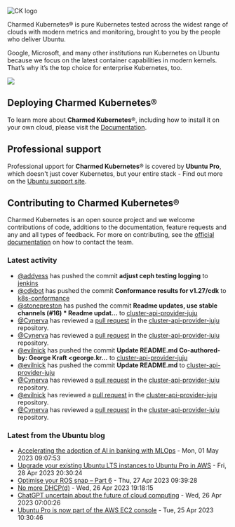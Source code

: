 ![CK logo](https://assets.ubuntu.com/v1/451d4cf4-Charmed+Kubernetes_RGB_onWhite_2022.svg)

Charmed Kubernetes® is pure Kubernetes tested across the widest range of clouds with modern metrics and monitoring, brought to you by the people who deliver Ubuntu.

Google, Microsoft, and many other institutions run Kubernetes on Ubuntu because we focus on the latest container capabilities in modern kernels. That’s why it’s the top choice for enterprise Kubernetes, too.

![](https://assets.ubuntu.com/v1/843c77b6-juju-at-a-glace.svg)

## Deploying Charmed Kubernetes®

To learn more about **Charmed Kubernetes**®, including how to install it on your own cloud, please visit the [Documentation][docs].

## Professional support

Professional upport for **Charmed Kubernetes**® is covered by **Ubuntu Pro**, which doesn't just cover Kubernetes, but your entire stack - Find out more on the [Ubuntu support site](https://ubuntu.com/support).

## Contributing to Charmed Kubernetes®

Charmed Kubernetes is an open source project and we welcome contributions of code, additions to the documentation, feature requests and any and all types of feedback. For more on contributing, see the [official documentation][get-in-touch] on how to contact the team.

<!-- LINKS -->
[docs]: https://ubuntu.com/kubernetes/docs
[get-in-touch]: https://ubuntu.com/kubernetes/docs/get-in-touch

### Latest activity

<!-- activity starts -->
 - [@addyess](https://github.com/addyess) has pushed the commit **adjust ceph testing logging** to [jenkins](https://github.com/charmed-kubernetes/jenkins)
 - [@cdkbot](https://github.com/cdkbot) has pushed the commit **Conformance results for v1.27/cdk** to [k8s-conformance](https://github.com/charmed-kubernetes/k8s-conformance)
 - [@stonepreston](https://github.com/stonepreston) has pushed the commit **Readme updates, use stable channels (#16)  * Readme updat...** to [cluster-api-provider-juju](https://github.com/charmed-kubernetes/cluster-api-provider-juju)
 - [@Cynerva](https://github.com/Cynerva) has reviewed a [pull request](https://github.com/charmed-kubernetes/cluster-api-provider-juju/pull/16) in the [cluster-api-provider-juju](https://github.com/charmed-kubernetes/cluster-api-provider-juju) repository.
 - [@Cynerva](https://github.com/Cynerva) has reviewed a [pull request](https://github.com/charmed-kubernetes/cluster-api-provider-juju/pull/16) in the [cluster-api-provider-juju](https://github.com/charmed-kubernetes/cluster-api-provider-juju) repository.
 - [@evilnick](https://github.com/evilnick) has pushed the commit **Update README.md  Co-authored-by: George Kraft <george.kr...** to [cluster-api-provider-juju](https://github.com/charmed-kubernetes/cluster-api-provider-juju)
 - [@evilnick](https://github.com/evilnick) has pushed the commit **Update README.md** to [cluster-api-provider-juju](https://github.com/charmed-kubernetes/cluster-api-provider-juju)
 - [@Cynerva](https://github.com/Cynerva) has reviewed a [pull request](https://github.com/charmed-kubernetes/cluster-api-provider-juju/pull/16) in the [cluster-api-provider-juju](https://github.com/charmed-kubernetes/cluster-api-provider-juju) repository.
 - [@evilnick](https://github.com/evilnick) has reviewed a [pull request](https://github.com/charmed-kubernetes/cluster-api-provider-juju/pull/16) in the [cluster-api-provider-juju](https://github.com/charmed-kubernetes/cluster-api-provider-juju) repository.
 - [@Cynerva](https://github.com/Cynerva) has reviewed a [pull request](https://github.com/charmed-kubernetes/cluster-api-provider-juju/pull/16) in the [cluster-api-provider-juju](https://github.com/charmed-kubernetes/cluster-api-provider-juju) repository.
<!-- activity ends -->

<!-- roadmap starts -->

<!-- roadmap ends -->

### Latest from the Ubuntu blog

<!-- blog starts -->
* [Accelerating the adoption of AI in banking with MLOps](https://ubuntu.com//blog/accelerating-the-adoption-of-ai-in-banking-with-mlops) - Mon, 01 May 2023 09:07:53 
* [Upgrade your existing Ubuntu LTS instances to Ubuntu Pro in AWS](https://ubuntu.com//blog/upgrade-your-existing-ubuntu-lts-instances-to-ubuntu-pro-in-aws) - Fri, 28 Apr 2023 20:30:24 
* [Optimise your ROS snap – Part 6](https://ubuntu.com//blog/optimise-your-ros-snap-part-6) - Thu, 27 Apr 2023 09:39:28 
* [No more DHCP(d)](https://ubuntu.com//blog/no-more-dhcpd) - Wed, 26 Apr 2023 19:18:15 
* [ChatGPT uncertain about the future of cloud computing](https://ubuntu.com//blog/chatgpt) - Wed, 26 Apr 2023 07:00:26 
* [Ubuntu Pro is now part of the AWS EC2 console](https://ubuntu.com//blog/ubuntu-pro-is-now-part-of-the-aws-ec2-console) - Tue, 25 Apr 2023 10:30:46 
<!-- blog ends -->
